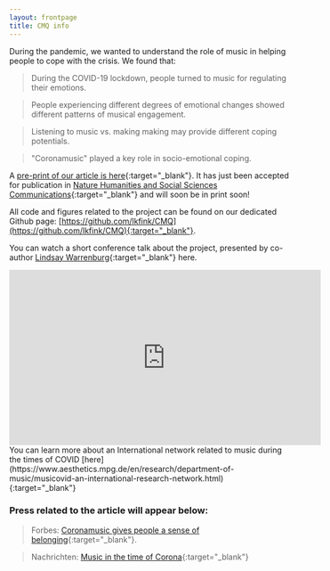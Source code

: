 ```yaml
---
layout: frontpage
title: CMQ info
---
```


During the pandemic, we wanted to understand the role of music in helping people to cope with the crisis. We found that:   

> During the COVID-19 lockdown, people turned to music for regulating their emotions.  

> People experiencing different degrees of emotional changes showed different patterns of musical engagement.  

> Listening to music vs. making making may provide different coping potentials.  

> "Coronamusic" played a key role in socio-emotional coping.  


A [pre-print of our article is here](https://psyarxiv.com/7mg2v/){:target="_blank"}. 
It has just been accepted for publication in [Nature Humanities and Social Sciences Communications](https://www.nature.com/palcomms/){:target="_blank"} and will soon be in print soon!

All code and figures related to the project can be found on our dedicated Github page: [https://github.com/lkfink/CMQ](https://github.com/lkfink/CMQ){:target="_blank"}.  


You can watch a short conference talk about the project, presented by co-author [Lindsay Warrenburg](https://www.lindsaywarrenburg.com/){:target="_blank"} here.

<iframe width="560" height="315" src="https://www.youtube.com/embed/qnR8fWfyVEo" title="YouTube video player" frameborder="0" allow="accelerometer; autoplay; clipboard-write; encrypted-media; gyroscope; picture-in-picture" allowfullscreen></iframe>
  
<br>
You can learn more about an International network related to music during the times of COVID [here](https://www.aesthetics.mpg.de/en/research/department-of-music/musicovid-an-international-research-network.html){:target="_blank"}

### Press related to the article will appear below: 
> Forbes: [Coronamusic gives people a sense of belonging](https://www.forbes.com/sites/evaamsen/2021/02/27/coronamusic-gives-people-a-sense-of-belonging-according-to-research/){:target="_blank"}. 

> Nachrichten: [Music in the time of Corona](https://nachrichten.idw-online.de/2020/04/20/music-in-the-time-of-corona/){:target="_blank"}
